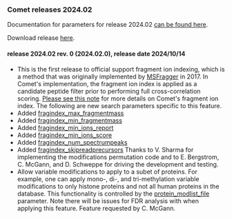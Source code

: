 ### Comet releases 2024.02

Documentation for parameters for release 2024.02 [can be found here](/Comet/parameters/parameters_202402/).

Download release [here](https://github.com/UWPR/Comet/releases).

#### release 2024.02 rev. 0 (2024.02.0), release date 2024/10/14

- This is the first release to official support fragment ion indexing, which
is a method that was originally implemented by [MSFragger](https://msfragger.nesvilab.org/) in 2017.
In Comet's implementation, the fragment ion index is applied as a
candidate peptide filter prior to performing full cross-correlation scoring.
[Please see this note](https://uwpr.github.io/Comet/notes/20241001_FI.html)
for more details on Comet's fragment ion index. The following are
new search parameters specific to this feature.
 - Added [fragindex_max_fragmentmass](https://uwpr.github.io/Comet/parameters/parameters_202402/fragindex_max_fragmentmass.html)
 - Added [fragindex_min_fragmentmass](https://uwpr.github.io/Comet/parameters/parameters_202402/fragindex_min_fragmentmass.html)
 - Added [fragindex_min_ions_report](https://uwpr.github.io/Comet/parameters/parameters_202402/fragindex_min_ions_report.html)
 - Added [fragindex_min_ions_score](https://uwpr.github.io/Comet/parameters/parameters_202402/fragindex_min_ions_score.html)
 - Added [fragindex_num_spectrumpeaks](https://uwpr.github.io/Comet/parameters/parameters_202402/fragindex_num_spectrumpeaks.html)
 - Added [fragindex_skipreadprecursors](https://uwpr.github.io/Comet/parameters/parameters_202402/fragindex_skipreadprecursors.html)
Thanks to V. Sharma for implementing the modifications permutation code and
to E. Bergstrom, C. McGann, and D. Schweppe for driving the development and testing.
- Allow variable modifications to apply to a subet of proteins.
For example, one can apply mono-, di-, and tri-methylation
variable modifications to only histone proteins and not all
human proteins in the database. This functionality is controlled by the
[protein_modlist_file](https://uwpr.github.io/Comet/parameters/parameters_202402/protein_modlist_file.html)
parameter.  Note there will be issues for FDR analysis with
when applying this feature.  Feature requested by C. McGann.
